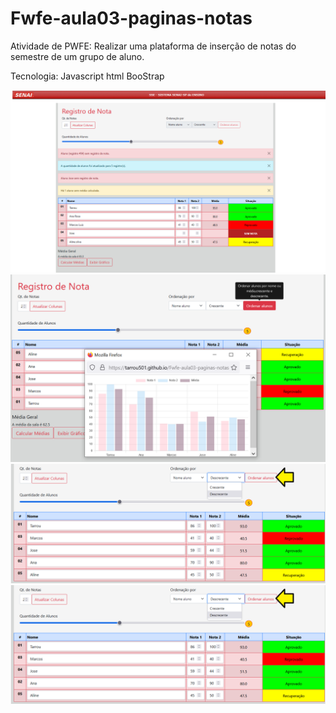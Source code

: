 # Fwfe-aula03-paginas-notas
Atividade de PWFE:  Realizar uma plataforma de inserção de notas do semestre de um grupo de aluno.

Tecnologia: Javascript
            html
            BooStrap
               
<img src="/Imagens/Apresentaca001.png" alt="Registro de notas"/>   

<img src="/Imagens/Apresentaca002.png" alt="Gráfico"/>   

<img src="/Imagens/Apresentaca003.png" alt="Ordenação por nome descrecente"/>  

<img src="/Imagens/Apresentaca003.png" alt="Ordenação por média crecente"/>  
